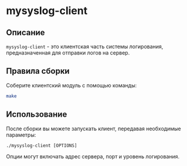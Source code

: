 # mysyslog-client

## Описание
`mysyslog-client` - это клиентская часть системы логирования, предназначенная для отправки логов на сервер.

## Правила сборки
Соберите клиентский модуль с помощью команды:
```bash
make
```

## Использование
После сборки вы можете запускать клиент, передавая необходимые параметры:
```
./mysyslog-client [OPTIONS]
```
Опции могут включать адрес сервера, порт и уровень логирования.
